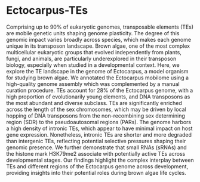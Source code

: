# Ectocarpus-TEs

Comprising up to 90% of eukaryotic genomes, transposable elements (TEs) are mobile genetic units shaping genome plasticity. The degree of this genomic impact varies broadly across species, which makes each genome unique in its transposon landscape. Brown algae, one of the most complex multicellular eukaryotic groups that evolved independently from plants, fungi, and animals, are particularly underexplored in their transposon biology, especially when studied in a developmental context. 
Here, we explore the TE landscape in the genome of Ectocarpus, a model organism for studying brown algae. We annotated the Ectocarpus mobilome using a high-quality genome assembly which was complemented by a manual curation procedure. TEs account for 28% of the Ectocarpus genome, with a high proportion of evolutionarily young elements, and DNA transposons as the most abundant and diverse subclass. TEs are significantly enriched across the length of the sex chromosomes, which may be driven by local hopping of DNA transposons from the non-recombining sex determining region (SDR) to the pseudoautosomal regions (PARs). The genome harbors a high density of intronic TEs, which appear to have minimal impact on host gene expression. Nonetheless, intronic TEs are shorter and more degraded than intergenic TEs, reflecting potential selective pressures shaping their genomic presence. We further demonstrate that small RNAs (sRNAs) and the histone mark H3K79me2 associate with potentially active TEs across developmental stages. 
Our findings highlight the complex interplay between TEs and different regions of the Ectocarpus genome across development, providing insights into their potential roles during brown algae life cycles.
